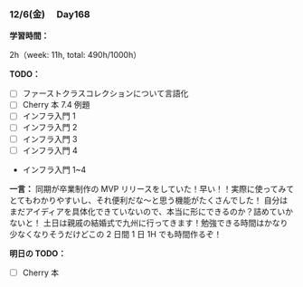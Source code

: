 ### 12/6(金)　 Day168

**学習時間：**

2h（week: 11h, total: 490h/1000h）

**TODO：**

- [ ] ファーストクラスコレクションについて言語化
- [ ] Cherry 本 7.4 例題
- [ ] インフラ入門 1
- [ ] インフラ入門 2
- [ ] インフラ入門 3
- [ ] インフラ入門 4

- インフラ入門 1~4

**一言：**
同期が卒業制作の MVP リリースをしていた！早い！！実際に使ってみてとてもわかりやすいし、それ便利だな〜と思う機能がたくさんでした！
自分はまだアイディアを具体化できていないので、本当に形にできるのか？詰めていかないと！
土日は親戚の結婚式で九州に行ってきます！勉強できる時間はかなり少なくなりそうだけどこの 2 日間 1 日 1H でも時間作るぞ！

**明日の TODO：**

- [ ] Cherry 本
